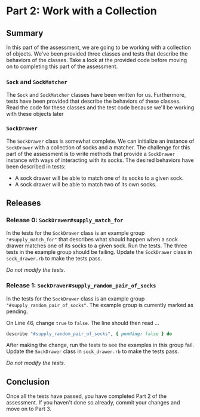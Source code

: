 # Part 2: Work with a Collection
## Summary
In this part of the assessment, we are going to be working with a collection of objects.  We've been provided three classes and tests that describe the behaviors of the classes.  Take a look at the provided code before moving on to completing this part of the assessment.

### `Sock` and `SockMatcher`
The `Sock` and `SockMatcher` classes have been written for us.  Furthermore, tests have been provided that describe the behaviors of these classes.  Read the code for these classes and the test code because we'll be working with these objects later

### `SockDrawer`
The `SockDrawer` class is somewhat complete.  We can initialize an instance of `SockDrawer` with a collection of socks and a matcher.  The challenge for this part of the assessment is to write methods that provide a `SockDrawer` instance with ways of interacting with its socks.  The desired behaviors have been described in tests:

- A sock drawer will be able to match one of its socks to a given sock.
- A sock drawer will be able to match two of its own socks.

## Releases
### Release 0: `SockDrawer#supply_match_for`
In the tests for the `SockDrawer` class is an example group `"#supply_match_for"` that describes what should happen when a sock drawer matches one of its socks to a given sock.  Run the tests.  The three tests in the example group should be failing.  Update the `SockDrawer` class in `sock_drawer.rb` to make the tests pass.

*Do not modify the tests.*

### Release 1:  `SockDrawer#supply_random_pair_of_socks`
In the tests for the `SockDrawer` class is an example group `"#supply_random_pair_of_socks"`.  The example group is currently marked as pending.

On Line 46, change `true` to `false`.  The line should then read ...

```ruby
describe "#supply_random_pair_of_socks", { pending: false } do
```

After making the change, run the tests to see the examples in this group fail.  Update the `SockDrawer` class in `sock_drawer.rb` to make the tests pass.

*Do not modify the tests.*

## Conclusion
Once all the tests have passed, you have completed Part 2 of the assessment.  If you haven't done so already, commit your changes and move on to Part 3.

